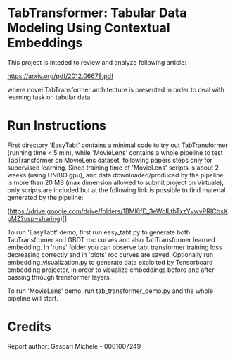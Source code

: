 # TabTransformer: Tabular Data Modeling Using Contextual Embeddings

This project is inteded to review and analyze following article:

https://arxiv.org/pdf/2012.06678.pdf

where novel TabTransformer architecture is presented in order to 
deal with learning task on tabular data.

# Run Instructions

First directory 'EasyTabt' contains a minimal code
to try out TabTransformer (running time < 5 min),
while 'MovieLens' contains a whole pipeline to test
TabTransformer on MovieLens dataset, following papers
steps only for supervised learning.
Since training time of 'MovieLens' scripts is about 2
weeks (using UNIBO gpu), and data downloaded/produced
by the pipeline is more than 20 MB (max dimension allowed
to submit project on Virtuale), only scripts are
included but at the following link is possible to find
material generated by the pipeline:

(https://drive.google.com/drive/folders/1BMl6fD_3eWoILtbTxzYvwvPRICbsXpMZ?usp=sharing)[]

To run 'EasyTabt' demo, first run easy_tabt.py
to generate both TabTransfromer and GBDT roc curves
and also TabTransformer learned embedding. In 'runs' folder
you can observe tabt transformer training loss
decreasing correctly and in 'plots' roc curves are saved.
Optionally run embedding_visualization.py to generate data
exploited by Tensorboard embedding projector, in order to 
visualize embeddings before and after passing through transformer
layers.

To run 'MovieLens' demo, run tab_transformer_demo.py and
the whole pipeline will start.

# Credits

Report author: Gaspari Michele - 0001007249
